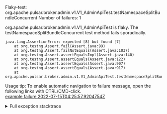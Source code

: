         
Flaky-test: org.apache.pulsar.broker.admin.v1.V1_AdminApiTest.testNamespaceSplitBundleConcurrent
Number of failures: 1

org.apache.pulsar.broker.admin.v1.V1_AdminApiTest is flaky. The testNamespaceSplitBundleConcurrent test method fails sporadically.

```
java.lang.AssertionError: expected [8] but found [7]
	at org.testng.Assert.fail(Assert.java:99)
	at org.testng.Assert.failNotEquals(Assert.java:1037)
	at org.testng.Assert.assertEqualsImpl(Assert.java:140)
	at org.testng.Assert.assertEquals(Assert.java:122)
	at org.testng.Assert.assertEquals(Assert.java:907)
	at org.testng.Assert.assertEquals(Assert.java:917)
	at org.apache.pulsar.broker.admin.v1.V1_AdminApiTest.testNamespaceSplitBundleConcurrent(V1_AdminApiTest.java:1097)
```

Usage tip: To enable automatic navigation to failure message, open the following links with CTRL/CMD-click.  
[example failure 2022-07-15T04:25:57.9204754Z](https://github.com/apache/pulsar/runs/7351540779?check_suite_focus=true#step:9:873)  


<details>
<summary>Full exception stacktrace</summary>
<code><pre>
java.lang.AssertionError: expected [8] but found [7]
	at org.testng.Assert.fail(Assert.java:99)
	at org.testng.Assert.failNotEquals(Assert.java:1037)
	at org.testng.Assert.assertEqualsImpl(Assert.java:140)
	at org.testng.Assert.assertEquals(Assert.java:122)
	at org.testng.Assert.assertEquals(Assert.java:907)
	at org.testng.Assert.assertEquals(Assert.java:917)
	at org.apache.pulsar.broker.admin.v1.V1_AdminApiTest.testNamespaceSplitBundleConcurrent(V1_AdminApiTest.java:1097)
	at java.base/jdk.internal.reflect.NativeMethodAccessorImpl.invoke0(Native Method)
	at java.base/jdk.internal.reflect.NativeMethodAccessorImpl.invoke(NativeMethodAccessorImpl.java:62)
	at java.base/jdk.internal.reflect.DelegatingMethodAccessorImpl.invoke(DelegatingMethodAccessorImpl.java:43)
	at java.base/java.lang.reflect.Method.invoke(Method.java:566)
	at org.testng.internal.MethodInvocationHelper.invokeMethod(MethodInvocationHelper.java:132)
	at org.testng.internal.InvokeMethodRunnable.runOne(InvokeMethodRunnable.java:45)
	at org.testng.internal.InvokeMethodRunnable.call(InvokeMethodRunnable.java:73)
	at org.testng.internal.InvokeMethodRunnable.call(InvokeMethodRunnable.java:11)
	at java.base/java.util.concurrent.FutureTask.run(FutureTask.java:264)
	at java.base/java.util.concurrent.ThreadPoolExecutor.runWorker(ThreadPoolExecutor.java:1128)
	at java.base/java.util.concurrent.ThreadPoolExecutor$Worker.run(ThreadPoolExecutor.java:628)
	at java.base/java.lang.Thread.run(Thread.java:829)

</pre></code>
</details>

